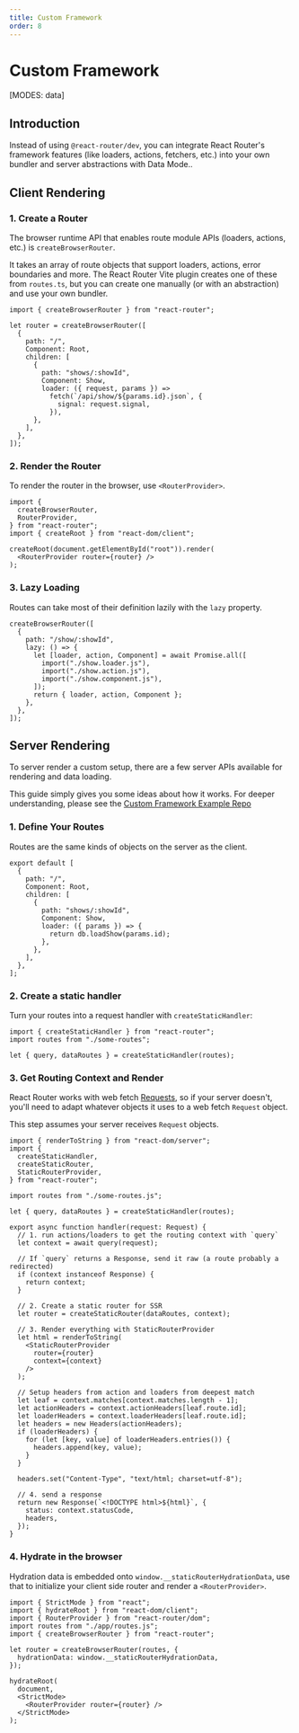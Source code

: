 ```yaml
---
title: Custom Framework
order: 8
---
```


# Custom Framework

[MODES: data]

## Introduction

Instead of using `@react-router/dev`, you can integrate React Router's framework features (like loaders, actions, fetchers, etc.) into your own bundler and server abstractions with Data Mode..

## Client Rendering

### 1. Create a Router

The browser runtime API that enables route module APIs (loaders, actions, etc.) is `createBrowserRouter`.

It takes an array of route objects that support loaders, actions, error boundaries and more. The React Router Vite plugin creates one of these from `routes.ts`, but you can create one manually (or with an abstraction) and use your own bundler.

```tsx
import { createBrowserRouter } from "react-router";

let router = createBrowserRouter([
  {
    path: "/",
    Component: Root,
    children: [
      {
        path: "shows/:showId",
        Component: Show,
        loader: ({ request, params }) =>
          fetch(`/api/show/${params.id}.json`, {
            signal: request.signal,
          }),
      },
    ],
  },
]);
```

### 2. Render the Router

To render the router in the browser, use `<RouterProvider>`.

```tsx
import {
  createBrowserRouter,
  RouterProvider,
} from "react-router";
import { createRoot } from "react-dom/client";

createRoot(document.getElementById("root")).render(
  <RouterProvider router={router} />
);
```

### 3. Lazy Loading

Routes can take most of their definition lazily with the `lazy` property.

```tsx
createBrowserRouter([
  {
    path: "/show/:showId",
    lazy: () => {
      let [loader, action, Component] = await Promise.all([
        import("./show.loader.js"),
        import("./show.action.js"),
        import("./show.component.js"),
      ]);
      return { loader, action, Component };
    },
  },
]);
```

## Server Rendering

To server render a custom setup, there are a few server APIs available for rendering and data loading.

This guide simply gives you some ideas about how it works. For deeper understanding, please see the [Custom Framework Example Repo](https://github.com/remix-run/custom-react-router-framework-example)

### 1. Define Your Routes

Routes are the same kinds of objects on the server as the client.

```tsx
export default [
  {
    path: "/",
    Component: Root,
    children: [
      {
        path: "shows/:showId",
        Component: Show,
        loader: ({ params }) => {
          return db.loadShow(params.id);
        },
      },
    ],
  },
];
```

### 2. Create a static handler

Turn your routes into a request handler with `createStaticHandler`:

```tsx
import { createStaticHandler } from "react-router";
import routes from "./some-routes";

let { query, dataRoutes } = createStaticHandler(routes);
```

### 3. Get Routing Context and Render

React Router works with web fetch [Requests](https://developer.mozilla.org/en-US/docs/Web/API/Request), so if your server doesn't, you'll need to adapt whatever objects it uses to a web fetch `Request` object.

This step assumes your server receives `Request` objects.

```tsx
import { renderToString } from "react-dom/server";
import {
  createStaticHandler,
  createStaticRouter,
  StaticRouterProvider,
} from "react-router";

import routes from "./some-routes.js";

let { query, dataRoutes } = createStaticHandler(routes);

export async function handler(request: Request) {
  // 1. run actions/loaders to get the routing context with `query`
  let context = await query(request);

  // If `query` returns a Response, send it raw (a route probably a redirected)
  if (context instanceof Response) {
    return context;
  }

  // 2. Create a static router for SSR
  let router = createStaticRouter(dataRoutes, context);

  // 3. Render everything with StaticRouterProvider
  let html = renderToString(
    <StaticRouterProvider
      router={router}
      context={context}
    />
  );

  // Setup headers from action and loaders from deepest match
  let leaf = context.matches[context.matches.length - 1];
  let actionHeaders = context.actionHeaders[leaf.route.id];
  let loaderHeaders = context.loaderHeaders[leaf.route.id];
  let headers = new Headers(actionHeaders);
  if (loaderHeaders) {
    for (let [key, value] of loaderHeaders.entries()) {
      headers.append(key, value);
    }
  }

  headers.set("Content-Type", "text/html; charset=utf-8");

  // 4. send a response
  return new Response(`<!DOCTYPE html>${html}`, {
    status: context.statusCode,
    headers,
  });
}
```

### 4. Hydrate in the browser

Hydration data is embedded onto `window.__staticRouterHydrationData`, use that to initialize your client side router and render a `<RouterProvider>`.

```tsx
import { StrictMode } from "react";
import { hydrateRoot } from "react-dom/client";
import { RouterProvider } from "react-router/dom";
import routes from "./app/routes.js";
import { createBrowserRouter } from "react-router";

let router = createBrowserRouter(routes, {
  hydrationData: window.__staticRouterHydrationData,
});

hydrateRoot(
  document,
  <StrictMode>
    <RouterProvider router={router} />
  </StrictMode>
);
```
